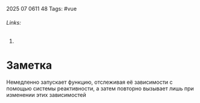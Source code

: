 2025 07 0611 48
Tags: #vue 
###### Links: 
1) 
# Заметка
Немедленно запускает функцию, отслеживая её зависимости с помощью системы реактивности, а затем повторно вызывает лишь при изменении этих зависимостей